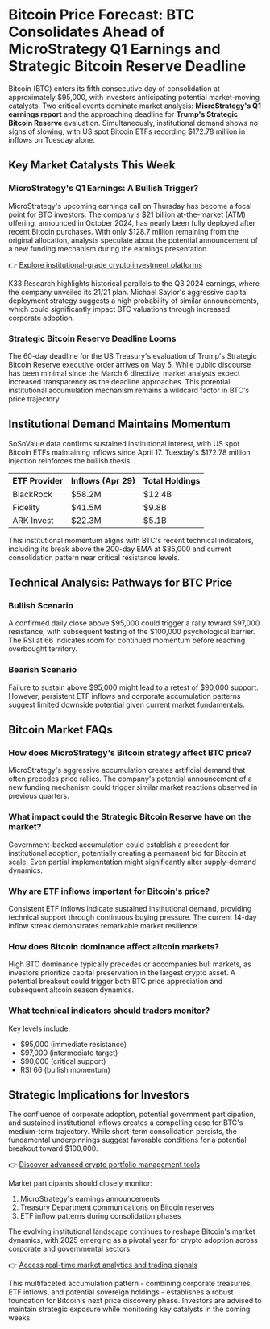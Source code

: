 # Bitcoin Price Forecast: BTC Consolidates Ahead of MicroStrategy Q1 Earnings and Strategic Bitcoin Reserve Deadline

Bitcoin (BTC) enters its fifth consecutive day of consolidation at approximately $95,000, with investors anticipating potential market-moving catalysts. Two critical events dominate market analysis: **MicroStrategy's Q1 earnings report** and the approaching deadline for **Trump's Strategic Bitcoin Reserve** evaluation. Simultaneously, institutional demand shows no signs of slowing, with US spot Bitcoin ETFs recording $172.78 million in inflows on Tuesday alone.

## Key Market Catalysts This Week

### MicroStrategy's Q1 Earnings: A Bullish Trigger?

MicroStrategy's upcoming earnings call on Thursday has become a focal point for BTC investors. The company's $21 billion at-the-market (ATM) offering, announced in October 2024, has nearly been fully deployed after recent Bitcoin purchases. With only $128.7 million remaining from the original allocation, analysts speculate about the potential announcement of a new funding mechanism during the earnings presentation.

👉 [Explore institutional-grade crypto investment platforms](https://bit.ly/okx-bonus)

K33 Research highlights historical parallels to the Q3 2024 earnings, where the company unveiled its 21/21 plan. Michael Saylor's aggressive capital deployment strategy suggests a high probability of similar announcements, which could significantly impact BTC valuations through increased corporate adoption.

### Strategic Bitcoin Reserve Deadline Looms

The 60-day deadline for the US Treasury's evaluation of Trump's Strategic Bitcoin Reserve executive order arrives on May 5. While public discourse has been minimal since the March 6 directive, market analysts expect increased transparency as the deadline approaches. This potential institutional accumulation mechanism remains a wildcard factor in BTC's price trajectory.

## Institutional Demand Maintains Momentum

SoSoValue data confirms sustained institutional interest, with US spot Bitcoin ETFs maintaining inflows since April 17. Tuesday's $172.78 million injection reinforces the bullish thesis:

| ETF Provider | Inflows (Apr 29) | Total Holdings |
|--------------|------------------|----------------|
| BlackRock    | $58.2M           | $12.4B         |
| Fidelity     | $41.5M           | $9.8B          |
| ARK Invest   | $22.3M           | $5.1B          |

This institutional momentum aligns with BTC's recent technical indicators, including its break above the 200-day EMA at $85,000 and current consolidation pattern near critical resistance levels.

## Technical Analysis: Pathways for BTC Price

### Bullish Scenario

A confirmed daily close above $95,000 could trigger a rally toward $97,000 resistance, with subsequent testing of the $100,000 psychological barrier. The RSI at 66 indicates room for continued momentum before reaching overbought territory.

### Bearish Scenario

Failure to sustain above $95,000 might lead to a retest of $90,000 support. However, persistent ETF inflows and corporate accumulation patterns suggest limited downside potential given current market fundamentals.

## Bitcoin Market FAQs

### How does MicroStrategy's Bitcoin strategy affect BTC price?

MicroStrategy's aggressive accumulation creates artificial demand that often precedes price rallies. The company's potential announcement of a new funding mechanism could trigger similar market reactions observed in previous quarters.

### What impact could the Strategic Bitcoin Reserve have on the market?

Government-backed accumulation could establish a precedent for institutional adoption, potentially creating a permanent bid for Bitcoin at scale. Even partial implementation might significantly alter supply-demand dynamics.

### Why are ETF inflows important for Bitcoin's price?

Consistent ETF inflows indicate sustained institutional demand, providing technical support through continuous buying pressure. The current 14-day inflow streak demonstrates remarkable market resilience.

### How does Bitcoin dominance affect altcoin markets?

High BTC dominance typically precedes or accompanies bull markets, as investors prioritize capital preservation in the largest crypto asset. A potential breakout could trigger both BTC price appreciation and subsequent altcoin season dynamics.

### What technical indicators should traders monitor?

Key levels include:  
- $95,000 (immediate resistance)  
- $97,000 (intermediate target)  
- $90,000 (critical support)  
- RSI 66 (bullish momentum)  

## Strategic Implications for Investors

The confluence of corporate adoption, potential government participation, and sustained institutional inflows creates a compelling case for BTC's medium-term trajectory. While short-term consolidation persists, the fundamental underpinnings suggest favorable conditions for a potential breakout toward $100,000.

👉 [Discover advanced crypto portfolio management tools](https://bit.ly/okx-bonus)

Market participants should closely monitor:  
1. MicroStrategy's earnings announcements  
2. Treasury Department communications on Bitcoin reserves  
3. ETF inflow patterns during consolidation phases  

The evolving institutional landscape continues to reshape Bitcoin's market dynamics, with 2025 emerging as a pivotal year for crypto adoption across corporate and governmental sectors.

👉 [Access real-time market analytics and trading signals](https://bit.ly/okx-bonus)  

This multifaceted accumulation pattern - combining corporate treasuries, ETF inflows, and potential sovereign holdings - establishes a robust foundation for Bitcoin's next price discovery phase. Investors are advised to maintain strategic exposure while monitoring key catalysts in the coming weeks.